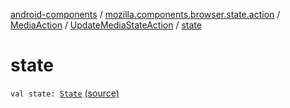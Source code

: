 [android-components](../../../index.md) / [mozilla.components.browser.state.action](../../index.md) / [MediaAction](../index.md) / [UpdateMediaStateAction](index.md) / [state](./state.md)

# state

`val state: `[`State`](../../../mozilla.components.concept.engine.media/-media/-state/index.md) [(source)](https://github.com/mozilla-mobile/android-components/blob/master/components/browser/state/src/main/java/mozilla/components/browser/state/action/BrowserAction.kt#L519)